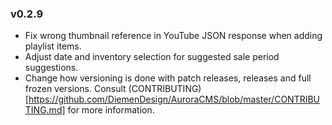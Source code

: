 ### v0.2.9
- Fix wrong thumbnail reference in YouTube JSON response when adding playlist items.
- Adjust date and inventory selection for suggested sale period suggestions.
- Change how versioning is done with patch releases, releases and full frozen versions. Consult (CONTRIBUTING)[https://github.com/DiemenDesign/AuroraCMS/blob/master/CONTRIBUTING.md] for more information.
